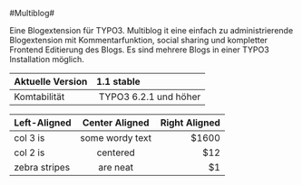 #Multiblog#

Eine Blogextension für TYPO3. 
Multiblog it eine einfach zu administrierende Blogextension mit Kommentarfunktion, social sharing und kompletter Frontend Editierung des Blogs. Es sind mehrere Blogs in einer TYPO3 Installation möglich.

| Aktuelle Version | 1.1 stable |
| :--------------- | :----------- |
| Komtabilität | TYPO3 6.2.1 und höher |


| Left-Aligned  | Center Aligned  | Right Aligned |
| :------------ |:---------------:| -----:|
| col 3 is      | some wordy text | $1600 |
| col 2 is      | centered        |   $12 |
| zebra stripes | are neat        |    $1 |
